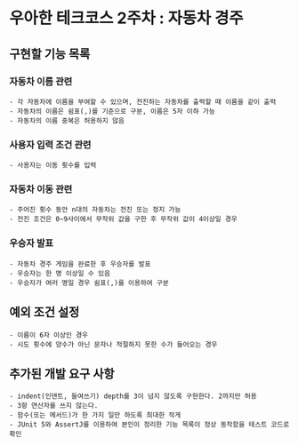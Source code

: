 # 우아한 테크코스 2주차 : 자동차 경주

## 구현할 기능 목록

### 자동차 이름 관련

    - 각 자동차에 이름을 부여할 수 있으며, 전진하는 자동차를 출력할 때 이름을 같이 출력
    - 자동차의 이름은 쉼표(,)를 기준으로 구분, 이름은 5자 이하 가능
    - 자동차의 이름 중복은 허용하지 않음

### 사용자 입력 조건 관련

    - 사용자는 이동 횟수를 입력

### 자동차 이동 관련

    - 주어진 횟수 동안 n대의 자동차는 전진 또는 정지 가능
    - 전진 조건은 0~9사이에서 무작위 값을 구한 후 무작위 값이 4이상일 경우

### 우승자 발표

    - 자동차 경주 게임을 완료한 후 우승자를 발표
    - 우승자는 한 명 이상일 수 있음
    - 우승자가 여러 명일 경우 쉼표(,)를 이용하여 구분

## 예외 조건 설정
    
    - 이름이 6자 이상인 경우
    - 시도 횟수에 양수가 아닌 문자나 적절하지 못한 수가 들어오는 경우

## 추가된 개발 요구 사항

    - indent(인덴트, 들여쓰기) depth를 3이 넘지 않도록 구현한다. 2까지만 허용
    - 3항 연산자를 쓰지 않는다.
    - 함수(또는 메서드)가 한 가지 일만 하도록 최대한 작게
    - JUnit 5와 AssertJ를 이용하여 본인이 정리한 기능 목록이 정상 동작함을 테스트 코드로 확인